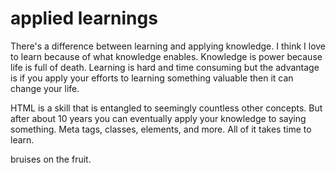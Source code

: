 # applied learnings

There's a difference between learning and applying knowledge. I think I love to learn because of what knowledge enables. Knowledge is power because life is full of death. Learning is hard and time consuming but the advantage is if you apply your efforts to learning something valuable then it can change your life. 

HTML is a skill that is entangled to seemingly countless other concepts. But after about 10 years you can eventually apply your knowledge to saying something. Meta tags, classes, elements, and more. All of it takes time to learn. 

bruises on the fruit.

